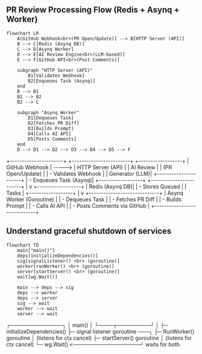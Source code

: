 ## PR Review Processing Flow (Redis + Asynq + Worker)

```mermaid
flowchart LR
    A[GitHub Webhook<br>(PR Open/Update)] --> B[HTTP Server (API)]
    B --> C[Redis (Asynq DB)]
    C --> D[Asynq Worker]
    D --> E[AI Review Engine<br>(LLM-based)]
    E --> F[GitHub API<br>(Post Comments)]

    subgraph "HTTP Server (API)"
        B1[Validates Webhook]
        B2[Enqueues Task (Asynq)]
    end
    B --> B1
    B1 --> B2
    B2 --> C

    subgraph "Asynq Worker"
        D1[Dequeues Task]
        D2[Fetches PR Diff]
        D3[Builds Prompt]
        D4[Calls AI API]
        D5[Posts Comments]
    end
    D --> D1 --> D2 --> D3 --> D4 --> D5 --> F

```

+----------------------+ +------------------------+ +------------------+
| GitHub Webhook | -----> | HTTP Server (API) | | AI Review |
| (PR Open/Update) | | - Validates Webhook | | Generator (LLM)|
+----------------------+ | - Enqueues Task (Asynq)| +------------------+
+------------------------+
|
v
+------------------+
| Redis (Asynq DB)|
| - Stores Queued |
| Tasks |
+------------------+
|
v
+-----------------------------+
| Asynq Worker (Goroutine) |
| - Dequeues Task |
| - Fetches PR Diff |
| - Builds Prompt |
| - Calls AI API |
| - Posts Comments via GitHub |
+-----------------------------+

## Understand graceful shutdown of services

```mermaid
flowchart TD
    main["main()"]
    deps[initializeDependencies()]
    sig[signalListener() <br> (goroutine)]
    worker[runWorker() <br> (goroutine)]
    server[startServer() <br> (goroutine)]
    wait[wg.Wait()]

    main --> deps --> sig
    deps --> worker
    deps --> server
    sig --> wait
    worker --> wait
    server --> wait

```

┌──────────────┐
│ main() │
└────┬─────────┘
│
├─ initializeDependencies()
├─ signal listener goroutine ───┐
├─ RunWorker() goroutine │ (listens for ctx cancel)
├─ startServer() goroutine │ (listens for ctx cancel)
└─ wg.Wait() <──────────────────┘ waits for both

